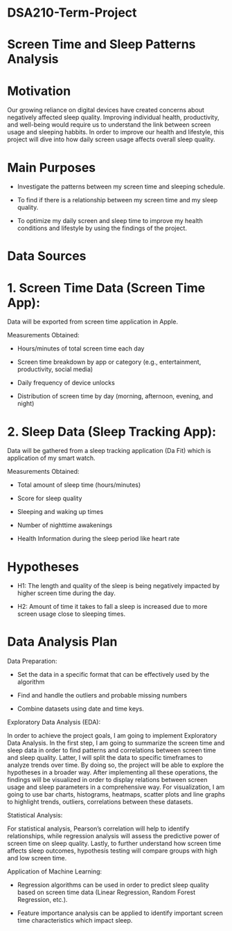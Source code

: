 # DSA210-Term-Project

# Screen Time and Sleep Patterns Analysis

# Motivation

Our growing reliance on digital devices have created concerns about negatively affected sleep quality. Improving individual health, productivity, and well-being would require us to understand the link between screen usage and sleeping habbits. In order to improve our health and lifestyle, this project will dive into how daily screen usage affects overall sleep quality.



# Main Purposes

- Investigate the patterns between my screen time and sleeping schedule.

- To find if there is a relationship between my screen time and my sleep quality.

- To optimize my daily screen and sleep time to improve my health conditions and lifestyle by using the findings of the project.



# Data Sources

# 1. Screen Time Data (Screen Time App):

Data will be exported from screen time application in Apple.



Measurements Obtained:



- Hours/minutes of total screen time each day

- Screen time breakdown by app or category (e.g., entertainment, productivity, social media)

- Daily frequency of device unlocks

- Distribution of screen time by day (morning, afternoon, evening, and night)



# 2. Sleep Data (Sleep Tracking App):



Data will be gathered from a sleep tracking application (Da Fit) which is application of my smart watch.



Measurements Obtained:

- Total amount of sleep time (hours/minutes)

- Score for sleep quality 

- Sleeping and waking up times

- Number of nighttime awakenings

- Health Information during the sleep period like heart rate





# Hypotheses

- H1: The length and quality of the sleep is being negatively impacted by higher screen time during the day.

- H2: Amount of time it takes to fall a sleep is increased due to more screen usage close to sleeping times.



# Data Analysis Plan

Data Preparation:

- Set the data in a specific format that can be effectively used by the algorithm

- Find and handle the outliers and probable missing numbers

- Combine datasets using date and time keys.



Exploratory Data Analysis (EDA):

In order to achieve the project goals, I am going to implement Exploratory Data Analysis. In the first step, I am going to summarize the screen time and sleep data in order to find patterns and correlations between screen time and sleep quality. Latter, I will split the data to specific timeframes to analyze trends over time. By doing so, the project will be able to explore the hypotheses in a broader way. After implementing all these operations, the findings will be visualized in order to display relations between screen usage and sleep parameters in a comprehensive way. For visualization, I am going to use bar charts, histograms, heatmaps, scatter plots and line graphs to highlight trends, outliers, correlations between these datasets. 



Statistical Analysis:

For statistical analysis, Pearson’s correlation will help to identify relationships, while regression analysis will assess the predictive power of screen time on sleep quality. Lastly, to further understand how screen time affects sleep outcomes, hypothesis testing will compare groups with high and low screen time.



Application of Machine Learning:

- Regression algorithms can be used in order to predict sleep quality based on screen time data (Linear Regression, Random Forest Regression, etc.).

- Feature importance analysis can be applied to identify important screen time characteristics which impact sleep.
